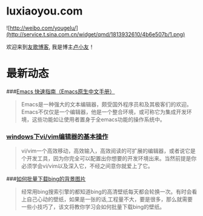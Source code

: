 luxiaoyou.com
====================
![http://weibo.com/yougelu/](http://service.t.sina.com.cn/widget/qmd/1813932610/4b6e507b/1.png)


欢迎来到[友歌博客](http://www.luxiaoyou.com),
我是博主[卢小友](http://www.luxiaoyou.com/about)！


最新动态
====================

###[Emacs 快速指南（Emacs原生中文手册）](http://www.luxiaoyou.com/blog/2015/4/a-simple-emacs-tutorial.html)

>Emacs是一种强大的文本编辑器，颇受国外程序员和及其极客们的欢迎。Emacs不仅仅是一个编辑器，他是一个整合环境，或可称它为集成开发环境，这些功能如让使用者置身于全emacs功能的操作系统中。


### [windows下vi/vim编辑器的基本操作](http://www.luxiaoyou.com/blog/2015/4/the-basic-opration-of-vi-editor.html)

>vi/vim一个高效移动，高效输入，高效阅读的可扩展的编辑器，或者说它是个开发工具，因为你完全可以配置出你想要的开发环境出来。当然前提是你必须学会vi/vim以及深入它，不经之间意你就爱上了它。


###[如何批量下载bing的背景图片](http://www.luxiaoyou.com/blog/2014/12/How-to-batch-download-bing%27s-background-picture.html)

>经常用bing搜索引擎的都知道bing的高清壁纸每天都会轮换一次。有时会看上自己心动的壁纸，如果是一张的话,工程量不大，要是很多，那么就需要一些小技巧了，该文将教你学习会如何批量下载bing的壁纸。
